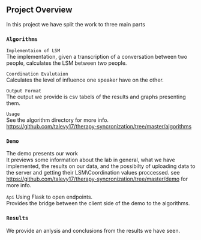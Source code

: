 
## Project Overview

In this project we have split the work to three main parts

### `Algorithms`

`Implementaion of LSM`<br />
The implementation, given a transcription of a conversation between two people, calculates the LSM between two people.

`Coordination Evalutaion`<br />
Calculates the level of influence one speaker have on the other.

`Output Format`<br />
The output we provide is csv tabels of the results and graphs presenting them.

`Usage`<br />
See the algorithm directory for more info. <br />
https://github.com/talevy17/therapy-syncronization/tree/master/algorithms

### `Demo`

The demo presents our work<br />
It previews some information about the lab in general, what we have implemented, the results on our data, and the possibilty of uploading data to the server and getting their LSM\Coordination values proccessed.
see https://github.com/talevy17/therapy-syncronization/tree/master/demo for more info.

`Api`
Using Flask to open endpoints.<br />
Provides the bridge between the client side of the demo to the algorithms.

### `Results`

We provide an anlysis and conclusions from the results we have seen.